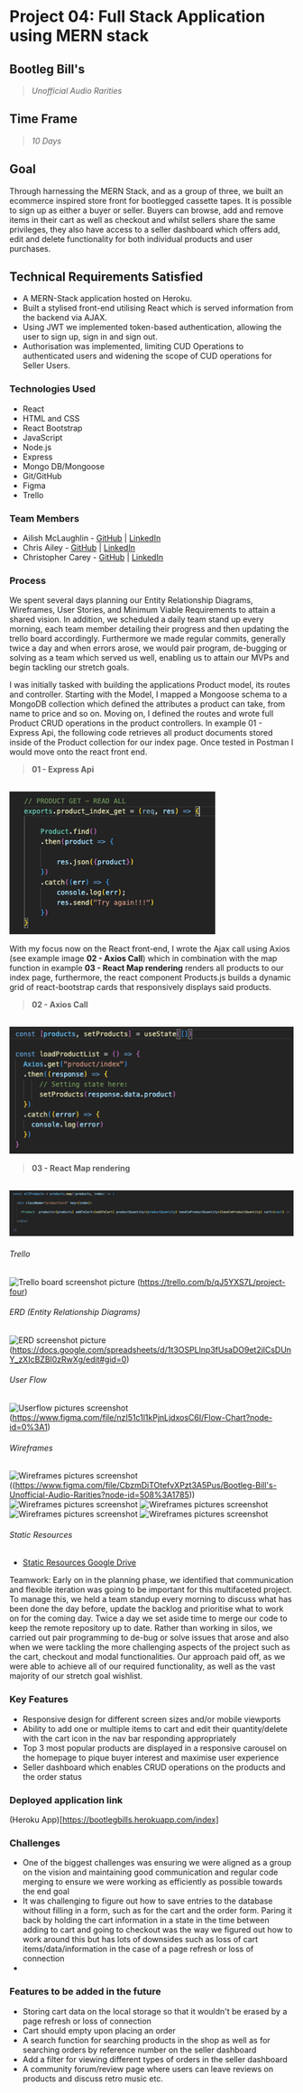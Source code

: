 # Project 04: Full Stack Application using MERN stack

## Bootleg Bill's 
> *Unofficial Audio Rarities*

## Time Frame

> *10 Days*

## Goal

Through harnessing the MERN Stack, and as a group of three, we built an ecommerce inspired store front for bootlegged cassette tapes. It is possible to sign up as either a buyer or seller. Buyers can browse, add and remove items in their cart as well as checkout and whilst sellers share the same privileges, they also have access to a seller dashboard which offers add, edit and delete functionality for both individual products and user purchases.


## Technical Requirements Satisfied

* A MERN-Stack application hosted on Heroku.
* Built a stylised front-end utilising React which is served information from the backend via AJAX.
* Using JWT we implemented token-based authentication, allowing the user to sign up, sign in and sign out.
* Authorisation was implemented, limiting CUD Operations to authenticated users and widening the scope of CUD operations for Seller Users.





### Technologies Used
- React
- HTML and CSS
- React Bootstrap 
- JavaScript 
- Node.js
- Express
- Mongo DB/Mongoose
- Git/GitHub
- Figma
- Trello

### Team Members
- Ailish McLaughlin - [GitHub](https://github.com/ailishmcl) | [LinkedIn](www.linkedin.com/in/ailish-mclaughlin)
- Chris Ailey - [GitHub]() | [LinkedIn]()
- Christopher Carey - [GitHub](https://github.com/christopher-k-c) | [LinkedIn](https://www.linkedin.com/in/chriskcarey/)

### Process

We spent several days planning our Entity Relationship Diagrams, Wireframes, User Stories, and Minimum Viable Requirements to attain a shared vision. In addition, we scheduled a daily team stand up every morning, each team member detailing their progress and then updating the trello board accordingly. Furthermore we made regular commits, generally twice a day and when errors arose, we would pair program, de-bugging or solving as a team which served us well, enabling us to attain our MVPs and begin tackling our stretch goals.

I was initially tasked with building the applications Product model, its routes and controller. Starting with the Model, I mapped a Mongoose schema to a MongoDB collection which defined the attributes a product can take, from name to price and so on. Moving on, I defined the routes and wrote full Product CRUD operations in the product controllers. In example 01 - Express Api, the following code retrieves all product documents stored inside of the Product collection for our index page. Once tested in Postman I would move onto the react front end.

> **01 - Express Api**
<br>
<img src="
src/product/images/Screenshot 2022-08-03 at 12.50.41.png">

With my focus now on the React front-end, I wrote the Ajax call using Axios (see example image **02 - Axios Call**) which in combination with the map function in example **03 - React Map rendering** renders all products to our index page, furthermore, the react component Products.js builds a dynamic grid of react-bootstrap cards that responsively displays said products.

> **02 - Axios Call**
<br>
<img src="
src/product/images/Screenshot 2022-08-03 at 12.33.07.png">

> **03 - React Map rendering**
<br>
<img src="
src/product/images/Screenshot 2022-08-03 at 12.33.47.png">


###### Trello
![Trello board screenshot picture](/public/trelloboard.png) (https://trello.com/b/qJ5YXS7L/project-four)
###### ERD (Entity Relationship Diagrams)
![ERD screenshot picture](/public/ERD.png) (https://docs.google.com/spreadsheets/d/1t3OSPLlnp3fUsaDO9et2jlCsDUnY_zXIcBZBl0zRwXg/edit#gid=0)
###### User Flow
![Userflow pictures screenshot](/public/userflow.png) (https://www.figma.com/file/nzI51c1l1kPjnLjdxosC6I/Flow-Chart?node-id=0%3A1)
###### Wireframes
![Wireframes pictures screenshot](/public/wireframe1.png) ((https://www.figma.com/file/CbzmDiTOtefvXPzt3A5Pus/Bootleg-Bill's-Unofficial-Audio-Rarities?node-id=508%3A1785))
![Wireframes pictures screenshot](/public/wireframe2.png)
![Wireframes pictures screenshot](/public/wireframe3.png)
![Wireframes pictures screenshot](/public/wireframe4.png)
![Wireframes pictures screenshot](/public/wireframe5.png)

###### Static Resources
* [Static Resources Google Drive](https://drive.google.com/drive/folders/1i3zq2lW8AuenJoQfLGZNG4o_-lGuiJxL)

Teamwork: 
Early on in the planning phase, we identified that communication and flexible iteration was going to be important for this multifaceted project. To manage this, we held a team standup every morning to discuss what has been done the day before, update the backlog and prioritise what to work on for the coming day. Twice a day we set aside time to merge our code to keep the remote repository up to date. Rather than working in silos, we carried out pair programming to de-bug or solve issues that arose and also when we were tackling the more challenging aspects of the project such as the cart, checkout and modal functionalities. Our approach paid off, as we were able to achieve all of our required functionality, as well as the vast majority of our stretch goal wishlist.

### Key Features
- Responsive design for different screen sizes and/or mobile viewports
- Ability to add one or multiple items to cart and edit their quantity/delete with the cart icon in the nav bar responding appropriately
- Top 3 most popular products are displayed in a responsive carousel on the homepage to pique buyer interest and maximise user experience
- Seller dashboard which enables CRUD operations on the products and the order status

### Deployed application link
(Heroku App)[https://bootlegbills.herokuapp.com/index]

### Challenges
- One of the biggest challenges was ensuring we were aligned as a group on the vision and maintaining good communication and regular code merging to ensure we were working as efficiently as possible towards the end goal 
- It was challenging to figure out how to save entries to the database without filling in a form, such as for the cart and the order form. Paring it back by holding the cart information in a state in the time between adding to cart and going to checkout was the way we figured out how to work around this but has lots of downsides such as loss of cart items/data/information in the case of a page refresh or loss of connection
- 

### Features to be added in the future
- Storing cart data on the local storage so that it wouldn't be erased by a page refresh or loss of connection
- Cart should empty upon placing an order
- A search function for searching products in the shop as well as for searching orders by reference number on the seller dashboard
- Add a filter for viewing different types of orders in the seller dashboard
- A community forum/review page where users can leave reviews on products and discuss retro music etc.
